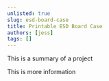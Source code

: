 ```yaml
---
unlisted: true
slug: esd-board-case
title: Printable ESD Board Case
authors: [jess]
tags: []
---
```


This is a summary of a project

<!--truncate-->

This is more information